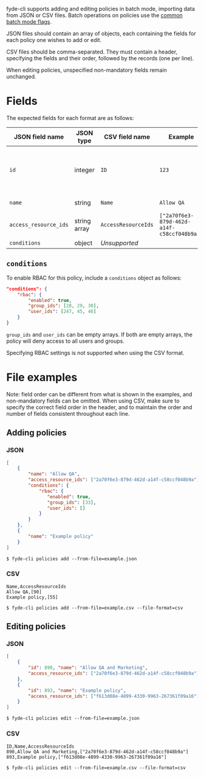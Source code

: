 fyde-cli supports adding and editing policies in batch mode, importing data from JSON or CSV files.
Batch operations on policies use the [common batch mode flags](https://github.com/fyde/fyde-cli/wiki/Common-batch-mode-flags).

JSON files should contain an array of objects, each containing the fields for each policy one wishes to add or edit.

CSV files should be comma-separated.
They must contain a header, specifying the fields and their order, followed by the records (one per line).

When editing policies, unspecified non-mandatory fields remain unchanged.

# Fields

The expected fields for each format are as follows:

| JSON field name | JSON type | CSV field name | Example | Description | Mandatory
| --- | --- | --- | --- | --- | --- |
| `id` | integer | `ID` | `123` | ID of the policy to edit.<br>**Used only when editing** | When editing
| `name` | string | `Name` | `Allow QA` | Name of the policy | When adding
| `access_resource_ids` | string array | `AccessResourceIds` | `["2a70f6e3-879d-462d-a14f-c58ccf048b9a"]` | Resource IDs of the policy | No
| `conditions` | object | _Unsupported_ |  | See below | No

## `conditions`

To enable RBAC for this policy, include a `conditions` object as follows:

```json
"conditions": {
    "rbac": {
        "enabled": true,
        "group_ids": [28, 29, 30],
        "user_ids": [247, 45, 46]
    }
}
```

`group_ids` and `user_ids` can be empty arrays.
If both are empty arrays, the policy will deny access to all users and groups.

Specifying RBAC settings is not supported when using the CSV format.

# File examples

Note: field order can be different from what is shown in the examples, and non-mandatory fields can be omitted.
When using CSV, make sure to specify the correct field order in the header, and to maintain the order and number of fields consistent throughout each line.

## Adding policies

### JSON

```json
[
    {
        "name": "Allow QA",
        "access_resource_ids": ["2a70f6e3-879d-462d-a14f-c58ccf048b9a"],
        "conditions": {
            "rbac": {
               "enabled": true,
               "group_ids": [33],
               "user_ids": []
            }
        }
    },
    {
        "name": "Example policy"
    }
]
```

`$ fyde-cli policies add --from-file=example.json`

### CSV

```
Name,AccessResourceIds
Allow QA,[90]
Example policy,[55]
```

`$ fyde-cli policies add --from-file=example.csv --file-format=csv`

## Editing policies

### JSON

```json
[
    {
        "id": 890, "name": "Allow QA and Marketing",
        "access_resource_ids": ["2a70f6e3-879d-462d-a14f-c58ccf048b9a"]
    },
    {
        "id": 893, "name": "Example policy",
        "access_resource_ids": ["f613d08e-4899-4330-9963-267361f09a16"]
    }
]
```

`$ fyde-cli policies edit --from-file=example.json`

### CSV

```
ID,Name,AccessResourceIds
890,Allow QA and Marketing,["2a70f6e3-879d-462d-a14f-c58ccf048b9a"]
893,Example policy,["f613d08e-4899-4330-9963-267361f09a16"]
```

`$ fyde-cli policies edit --from-file=example.csv --file-format=csv`